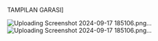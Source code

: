 TAMPILAN GARASI]

![Uploading Screenshot 2024-09-17 185106.png…]()
![Uploading Screenshot 2024-09-17 185106.png…]()
